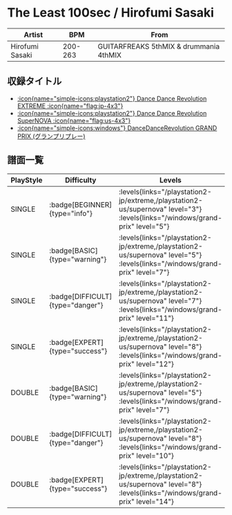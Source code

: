 # The Least 100sec / Hirofumi Sasaki

|Artist|BPM|From|
|------|---|----|
|Hirofumi Sasaki|200-263|GUITARFREAKS 5thMIX & drummania 4thMIX|

## 収録タイトル

- [:icon{name="simple-icons:playstation2"} Dance Dance Revolution EXTREME :icon{name="flag:jp-4x3"}](/playstation2-jp/extreme)
- [:icon{name="simple-icons:playstation2"} Dance Dance Revolution SuperNOVA :icon{name="flag:us-4x3"}](/playstation2-us/supernova)
- [:icon{name="simple-icons:windows"} DanceDanceRevolution GRAND PRIX (グランプリプレー)](/windows/grand-prix)

## 譜面一覧

|PlayStyle|Difficulty|Levels|Notes|Movie|
|---------|----------|------|-----|-----|
|SINGLE| :badge[BEGINNER]{type="info"}| :levels{links="/playstation2-jp/extreme,/playstation2-us/supernova" level="3"} :levels{links="/windows/grand-prix" level="5"}|101/0||
|SINGLE| :badge[BASIC]{type="warning"}| :levels{links="/playstation2-jp/extreme,/playstation2-us/supernova" level="5"} :levels{links="/windows/grand-prix" level="7"}|169/5||
|SINGLE| :badge[DIFFICULT]{type="danger"}| :levels{links="/playstation2-jp/extreme,/playstation2-us/supernova" level="7"} :levels{links="/windows/grand-prix" level="11"}|304/7||
|SINGLE| :badge[EXPERT]{type="success"}| :levels{links="/playstation2-jp/extreme,/playstation2-us/supernova" level="8"} :levels{links="/windows/grand-prix" level="12"}|429/2||
|DOUBLE| :badge[BASIC]{type="warning"}| :levels{links="/playstation2-jp/extreme,/playstation2-us/supernova" level="5"} :levels{links="/windows/grand-prix" level="7"}|167/5||
|DOUBLE| :badge[DIFFICULT]{type="danger"}| :levels{links="/playstation2-jp/extreme,/playstation2-us/supernova" level="8"} :levels{links="/windows/grand-prix" level="10"}|301/7||
|DOUBLE| :badge[EXPERT]{type="success"}| :levels{links="/playstation2-jp/extreme,/playstation2-us/supernova" level="8"} :levels{links="/windows/grand-prix" level="14"}|459/2||
